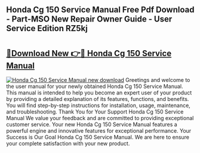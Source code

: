 ## Honda Cg 150 Service Manual Free Pdf Download - Part-MSO New Repair Owner Guide - User Service Edition RZ5kj

# <h2><a href="http://bc55927.oget.top/?id=Honda+Cg+150+Service+Manual">🔗Download New 👉🔴 Honda Cg 150 Service Manual</a></h2>

[![Honda Cg 150 Service Manual new download](https://i.imgur.com/5g1atiW.png)](http://bc55927.oget.top/?id=Honda+Cg+150+Service+Manual)
Greetings and welcome to the user manual for your newly obtained Honda Cg 150 Service Manual. This manual is intended to help you become an expert user of your product by providing a detailed explanation of its features, functions, and benefits. You will find step-by-step instructions for installation, usage, maintenance, and troubleshooting. Thank You for Your Support Honda Cg 150 Service Manual We value your feedback and are committed to providing exceptional customer service. Your new Honda Cg 150 Service Manual features a powerful engine and innovative features for exceptional performance. Your Success is Our Goal Honda Cg 150 Service Manual. We are here to ensure your complete satisfaction with your new product.
